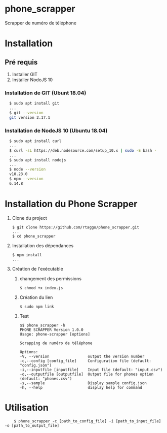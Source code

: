 # phone_scrapper

Scrapper de numéro de téléphone

# Installation

## Pré requis

1. Installer GIT
1. Installer NodeJS 10

### Installation de GIT (Ubunt 18.04)

```sh
  $ sudo apt install git
  ...
  $ git --version
  git version 2.17.1
```

### Installation de NodeJS 10 (Ubuntu 18.04)

```sh
  $ sudo apt install curl
  ...
  $ curl -sL https://deb.nodesource.com/setup_10.x | sudo -E bash -
  ...
  $ sudo apt install nodejs
  ...
  $ node --version
  v10.23.0
  $ npm --version
  6.14.8
```

# Installation du Phone Scrapper

1.  Clone du project

        $ git clone https://github.com/rtaggo/phone_scrapper.git
        ...
        $ cd phone_scrapper

1.  Installation des dépendances

        $ npm install
        ...

1.  Création de l'exécutable

    1.  changement des permissions

            $ chmod +x index.js

    1.  Création du lien

            $ sudo npm link

    1.  Test

            $$ phone_scrapper -h
            PHONE SCRAPPER Version 1.0.0
            Usage: phone-scrapper [options]

            Scrapping de numéro de téléphone

            Options:
            -V, --version                 output the version number
            -c,--config [config_file]     Configuration file (default: "config.json")
            -i,--inputfile [inputfile]    Input file (default: "input.csv")
            -o,--outputfile [outputfile]  Output file for phones option (default: "phones.csv")
            -s,--sample                   Display sample config.json
            -h, --help                    display help for command

# Utilisation

        $ phone_scrapper -c [path_to_config_file] -i [path_to_input_file] -o [path_to_output_file]
